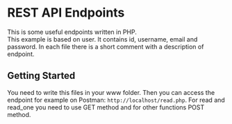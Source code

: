 # REST API Endpoints
This is some useful endpoints written in PHP.
<br/>
This example is based on user. It contains id, username, email and password.
In each file there is a short comment with a description of endpoint.

## Getting Started
You need to write this files in your www folder. 
Then you can access the endpoint for example on Postman: `http://localhost/read.php`. 
For read and read_one you need to use GET method and for other functions POST method.
